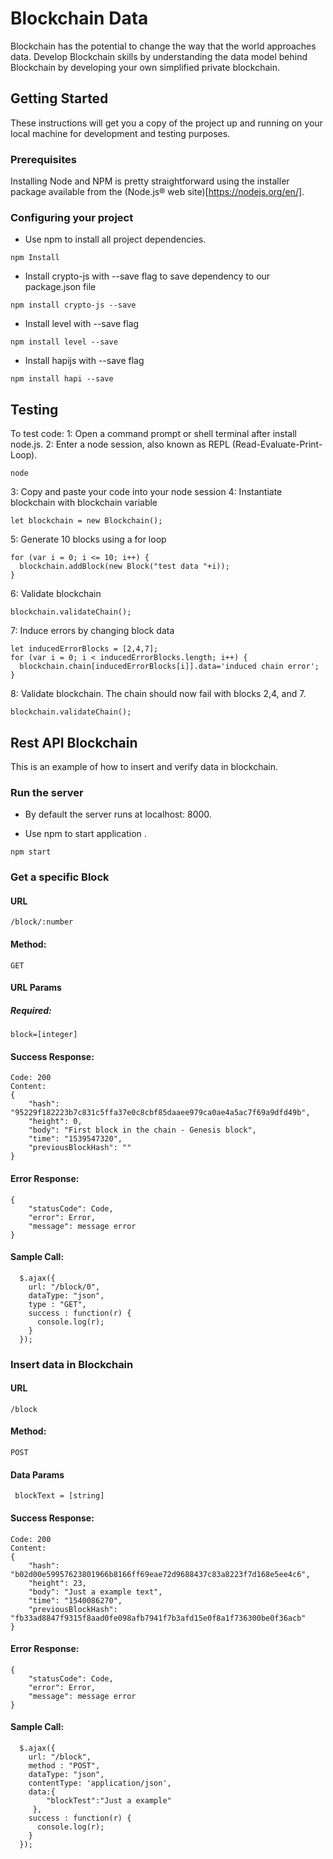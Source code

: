 # Blockchain Data

Blockchain has the potential to change the way that the world approaches data. Develop Blockchain skills by understanding the data model behind Blockchain by developing your own simplified private blockchain.

## Getting Started

These instructions will get you a copy of the project up and running on your local machine for development and testing purposes.

### Prerequisites

Installing Node and NPM is pretty straightforward using the installer package available from the (Node.js® web site)[https://nodejs.org/en/].

### Configuring your project

- Use npm to install all project dependencies.
```
npm Install
```
- Install crypto-js with --save flag to save dependency to our package.json file
```
npm install crypto-js --save
```
- Install level with --save flag
```
npm install level --save
```
- Install hapijs with --save flag
```
npm install hapi --save
```

## Testing

To test code:
1: Open a command prompt or shell terminal after install node.js.
2: Enter a node session, also known as REPL (Read-Evaluate-Print-Loop).
```
node
```
3: Copy and paste your code into your node session
4: Instantiate blockchain with blockchain variable
```
let blockchain = new Blockchain();
```
5: Generate 10 blocks using a for loop
```
for (var i = 0; i <= 10; i++) {
  blockchain.addBlock(new Block("test data "+i));
}
```
6: Validate blockchain
```
blockchain.validateChain();
```
7: Induce errors by changing block data
```
let inducedErrorBlocks = [2,4,7];
for (var i = 0; i < inducedErrorBlocks.length; i++) {
  blockchain.chain[inducedErrorBlocks[i]].data='induced chain error';
}
```
8: Validate blockchain. The chain should now fail with blocks 2,4, and 7.
```
blockchain.validateChain();
```

## Rest API Blockchain
This is an example of how to insert and verify data in blockchain.

### Run the server

- By default the server runs at localhost: 8000.

- Use npm to start application .
```
npm start
```

### Get a specific Block

#### URL
```
/block/:number
```

#### Method:
```
GET
```

#### URL Params

##### Required:
```
block=[integer]
```

#### Success Response:
```
Code: 200 
Content: 
{
    "hash": "95229f182223b7c831c5ffa37e0c8cbf85daaee979ca0ae4a5ac7f69a9dfd49b",
    "height": 0,
    "body": "First block in the chain - Genesis block",
    "time": "1539547320",
    "previousBlockHash": ""
}
```

#### Error Response:
```
{
    "statusCode": Code,
    "error": Error,
    "message": message error
}
```

#### Sample Call:
```
  $.ajax({
    url: "/block/0",
    dataType: "json",
    type : "GET",
    success : function(r) {
      console.log(r);
    }
  });
```

### Insert data in Blockchain

#### URL
```
/block
```

#### Method:
```
POST
```

#### Data Params
```
 blockText = [string]
 ```

#### Success Response:
```
Code: 200 
Content: 
{
    "hash": "b02d00e59957623801966b8166ff69eae72d9688437c83a8223f7d168e5ee4c6",
    "height": 23,
    "body": "Just a example text",
    "time": "1540086270",
    "previousBlockHash": "fb33ad8847f9315f8aad0fe098afb7941f7b3afd15e0f8a1f736300be0f36acb"
}
```

#### Error Response:
```
{
    "statusCode": Code,
    "error": Error,
    "message": message error
}
```

#### Sample Call:
```
  $.ajax({
    url: "/block",
    method : "POST",
    dataType: "json",
    contentType: 'application/json',
    data:{
        "blockTest":"Just a example"
     },
    success : function(r) {
      console.log(r);
    }
  });
```




